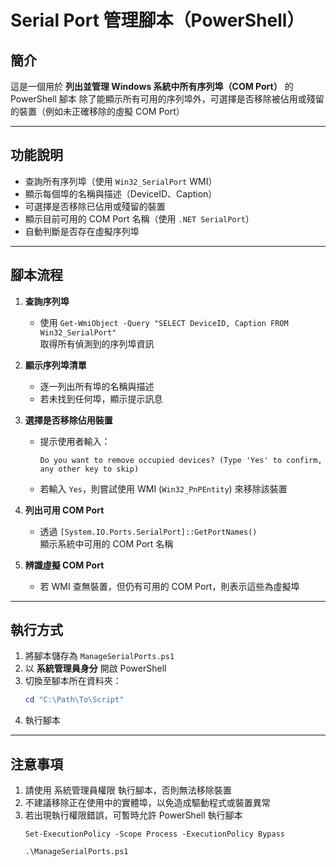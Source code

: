 # Serial Port 管理腳本（PowerShell）

## 簡介
這是一個用於 **列出並管理 Windows 系統中所有序列埠（COM Port）** 的 PowerShell 腳本
除了能顯示所有可用的序列埠外，可選擇是否移除被佔用或殘留的裝置（例如未正確移除的虛擬 COM Port）

---

## 功能說明
- 查詢所有序列埠（使用 `Win32_SerialPort` WMI）
- 顯示每個埠的名稱與描述（DeviceID、Caption）
- 可選擇是否移除已佔用或殘留的裝置
- 顯示目前可用的 COM Port 名稱（使用 `.NET SerialPort`）
- 自動判斷是否存在虛擬序列埠

---

## 腳本流程

1. **查詢序列埠**
   - 使用 `Get-WmiObject -Query "SELECT DeviceID, Caption FROM Win32_SerialPort"`  
     取得所有偵測到的序列埠資訊

2. **顯示序列埠清單**
   - 逐一列出所有埠的名稱與描述
   - 若未找到任何埠，顯示提示訊息

3. **選擇是否移除佔用裝置**
   - 提示使用者輸入：
     ```
     Do you want to remove occupied devices? (Type 'Yes' to confirm, any other key to skip)
     ```
   - 若輸入 `Yes`，則嘗試使用 WMI (`Win32_PnPEntity`) 來移除該裝置

4. **列出可用 COM Port**
   - 透過 `[System.IO.Ports.SerialPort]::GetPortNames()`  
     顯示系統中可用的 COM Port 名稱

5. **辨識虛擬 COM Port**
   - 若 WMI 查無裝置，但仍有可用的 COM Port，則表示這些為虛擬埠

---

## 執行方式

1. 將腳本儲存為 `ManageSerialPorts.ps1`
2. 以 **系統管理員身分** 開啟 PowerShell
3. 切換至腳本所在資料夾：
   ```powershell
   cd "C:\Path\To\Script"
4. 執行腳本

---

## 注意事項

1. 請使用 系統管理員權限 執行腳本，否則無法移除裝置
2. 不建議移除正在使用中的實體埠，以免造成驅動程式或裝置異常
3. 若出現執行權限錯誤，可暫時允許 PowerShell 執行腳本
   ```
   Set-ExecutionPolicy -Scope Process -ExecutionPolicy Bypass
   ```
   ```
   .\ManageSerialPorts.ps1
   ```
